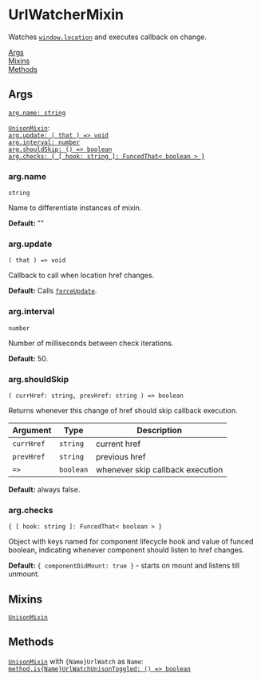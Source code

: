 # UrlWatcherMixin

Watches [`window.location`](https://developer.mozilla.org/en-US/docs/Web/API/Window/location) and executes callback on change.

[Args](#args)  
[Mixins](#mixins)  
[Methods](#methods)  


## Args

[`arg.name: string`](#argname)  

[`UnisonMixin`](../mixin.unison.Unison/README.md#args):  
[`arg.update: ( that ) => void`](#argupdate)  
[`arg.interval: number`](#arginterval)  
[`arg.shouldSkip: () => boolean`](#argshouldskip)  
[`arg.checks: { [ hook: string ]: FuncedThat< boolean > }`](#argchecks)  


### arg.name

`string`

Name to differentiate instances of mixin.  

**Default:** ""  


### arg.update

`( that ) => void`

Callback to call when location href changes.  

**Default:** Calls [`forceUpdate`](https://reactjs.org/docs/react-component.html#forceupdate).


### arg.interval

`number`

Number of milliseconds between check iterations.  

**Default:** 50.  


### arg.shouldSkip

`( currHref: string, prevHref: string ) => boolean`

Returns whenever this change of href should skip callback execution.    

| Argument   | Type      | Description                      |
| ---------- | --------- | -------------------------------- |
| `currHref` | `string`  | current href                     |
| `prevHref` | `string`  | previous href                    |
| `=>`       | `boolean` | whenever skip callback execution |

**Default:** always false.  


### arg.checks

`{ [ hook: string ]: FuncedThat< boolean > }`

Object with keys named for component lifecycle hook and value of funced boolean, indicating whenever component should listen to href changes.  

**Default:** `{ componentDidMount: true }` - starts on mount and listens till unmount.


## Mixins

[`UnisonMixin`](../mixin.unison.Unison/README.md)  


## Methods

[`UnisonMixin`](../mixin.unison.Unison/README.md#methods) with `{Name}UrlWatch` as `Name`:  
[`method.is{Name}UrlWatchUnisonToggled: () => boolean`](../mixin.meta.Toggle/README.md#methodisnametoggled)  
